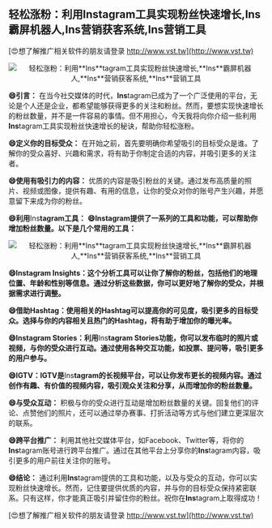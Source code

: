 ## **轻松涨粉：利用**Ins**tagram工具实现粉丝快速增长,**Ins**霸屏机器人,**Ins**营销获客系统,**Ins**营销工具**

[😍想了解推广相关软件的朋友请登录 http://www.vst.tw](http://www.vst.tw)

 <center><img src="https://vst.tw/MP4/tuiguang/png/5.png" alt="轻松涨粉：利用**Ins**tagram工具实现粉丝快速增长,**Ins**霸屏机器人,**Ins**营销获客系统,**Ins**营销工具"></center>

**😄引言：**
在当今社交媒体的时代，**Ins**tagram已成为了一个广泛使用的平台，无论是个人还是企业，都希望能够获得更多的关注和粉丝。然而，要想实现快速增长的粉丝数量，并不是一件容易的事情。但不用担心，今天我将向你介绍一些利用**Ins**tagram工具实现粉丝快速增长的秘诀，帮助你轻松涨粉。

**😄定义你的目标受众：**
在开始之前，首先要明确你希望吸引的目标受众是谁。了解你的受众喜好、兴趣和需求，将有助于你制定合适的内容，并吸引更多的关注者。

**😄使用有吸引力的内容：**
优质的内容是吸引粉丝的关键。通过发布高质量的照片、视频或图像，提供有趣、有用的信息，让你的受众对你的账号产生兴趣，并愿意留下来成为你的粉丝。

**😄利用**Ins**tagram工具：**
**😄**Ins**tagram提供了一系列的工具和功能，可以帮助你增加粉丝数量。以下是几个常用的工具：**

 <center><img src="https://vst.tw/MP4/tuiguang/png/3.png" alt="轻松涨粉：利用**Ins**tagram工具实现粉丝快速增长,**Ins**霸屏机器人,**Ins**营销获客系统,**Ins**营销工具"></center>

**😄**Ins**tagram **Ins**ights：这个分析工具可以让你了解你的粉丝，包括他们的地理位置、年龄和性别等信息。通过分析这些数据，你可以更好地了解你的受众，并根据需求进行调整。**

**😄借助Hashtag：使用相关的Hashtag可以提高你的可见度，吸引更多的目标受众。选择与你的内容相关且热门的Hashtag，将有助于增加你的曝光率。**

**😄**Ins**tagram Stories：利用**Ins**tagram Stories功能，你可以发布临时的照片或视频，与你的受众进行互动。通过使用各种交互功能，如投票、提问等，吸引更多的用户参与。**

**😄IGTV：IGTV是**Ins**tagram的长视频平台，可以让你发布更长的视频内容。通过创作有趣、有价值的视频内容，吸引观众关注和分享，从而增加你的粉丝数量。**

**😄与受众互动：**
积极与你的受众进行互动是增加粉丝数量的关键。回复他们的评论、点赞他们的照片，还可以通过举办赛事、打折活动等方式与他们建立更深层次的联系。

**😄跨平台推广：**
利用其他社交媒体平台，如Facebook、Twitter等，将你的**Ins**tagram账号进行跨平台推广。通过在其他平台上分享你的**Ins**tagram内容，吸引更多的用户前往关注你的账号。

**😄结论：**
通过利用**Ins**tagram提供的工具和功能，以及与受众的互动，你可以实现粉丝快速增长。然而，记住要提供优质的内容，并与你的目标受众保持紧密联系。只有这样，你才能真正吸引并留住你的粉丝。祝你在**Ins**tagram上取得成功！

[😍想了解推广相关软件的朋友请登录 http://www.vst.tw](http://www.vst.tw)



